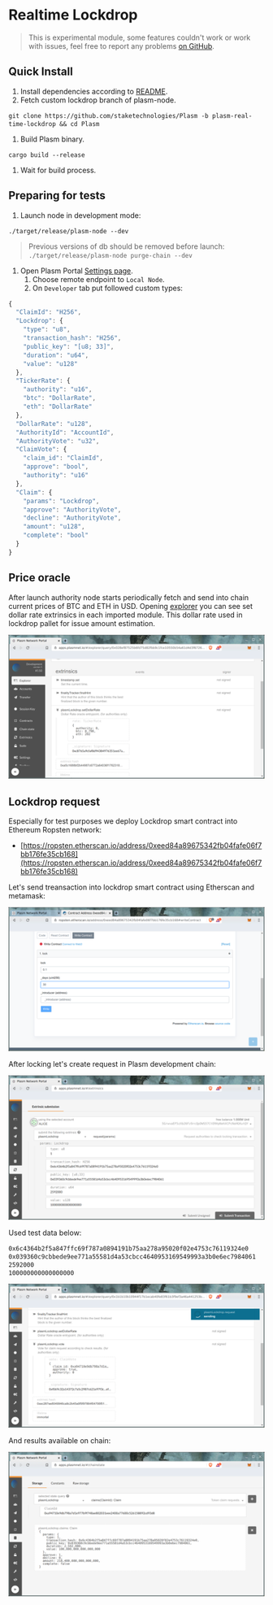 # Realtime Lockdrop

> This is experimental module, some features couldn't work or work with issues, feel free to report any problems [on GitHub](https://github.com/staketechnologies/Plasm/issues/new/choose).

## Quick Install

1. Install dependencies according to [README](https://github.com/staketechnologies/Plasm/tree/plasm-real-time-lockdrop#building-from-source).
2. Fetch custom lockdrop branch of plasm-node.

```text
git clone https://github.com/staketechnologies/Plasm -b plasm-real-time-lockdrop && cd Plasm
```

1. Build Plasm binary.

```text
cargo build --release
```

1. Wait for build process.

## Preparing for tests

1. Launch node in development mode:

```text
./target/release/plasm-node --dev
```

> Previous versions of db should be removed before launch: `./target/release/plasm-node purge-chain --dev`

1. Open Plasm Portal [Settings page](https://apps.plasmnet.io/#/settings).
   1. Choose remote endpoint to `Local Node`.
   2. On `Developer` tab put followed custom types:

```javascript
{
  "ClaimId": "H256",
  "Lockdrop": {
    "type": "u8",
    "transaction_hash": "H256",
    "public_key": "[u8; 33]",
    "duration": "u64",
    "value": "u128"
  },
  "TickerRate": {
    "authority": "u16",
    "btc": "DollarRate",
    "eth": "DollarRate"
  },
  "DollarRate": "u128",
  "AuthorityId": "AccountId",
  "AuthorityVote": "u32",
  "ClaimVote": {
    "claim_id": "ClaimId",
    "approve": "bool",
    "authority": "u16"
  },
  "Claim": {
    "params": "Lockdrop",
    "approve": "AuthorityVote",
    "decline": "AuthorityVote",
    "amount": "u128",
    "complete": "bool"
  }
}
```

## Price oracle

After launch authority node starts periodically fetch and send into chain current prices of BTC and ETH in USD. Opening [explorer](https://apps.plasmnet.io/#/explorer) you can see set dollar rate extrinsics in each imported module. This dollar rate used in lockdrop pallet for issue amount estimation.

![Set Dollar Rate](../.gitbook/assets/set_dollar_rate_xt.png)

## Lockdrop request

Especially for test purposes we deploy Lockdrop smart contract into Ethereum Ropsten network:

* [https://ropsten.etherscan.io/address/0xeed84a89675342fb04fafe06f7bb176fe35cb168](https://ropsten.etherscan.io/address/0xeed84a89675342fb04fafe06f7bb176fe35cb168)

Let's send treansaction into lockdrop smart contract using Etherscan and metamask:

![Lock tx](../.gitbook/assets/lock_tx_etherscan.png)

After locking let's create request in Plasm development chain:

![Request](../.gitbook/assets/eth_lockdrop_req.png)

Used test data below:

```text
0x6c4364b2f5a847ffc69f787a0894191b75aa278a95020f02e4753c76119324e0
0x039360c9cbbede9ee771a55581d4a53cbcc4640953169549993a3b0e6ec7984061
2592000
100000000000000000
```

![Response](../.gitbook/assets/eth_lockdrop_res.png)

And results available on chain:

![Chain state](../.gitbook/assets/eth_lockdrop_state.png)

